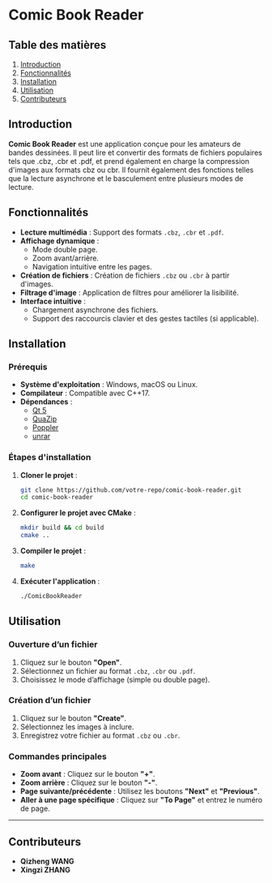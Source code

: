 
# **Comic Book Reader**

## **Table des matières**
1. [Introduction](#introduction)
2. [Fonctionnalités](#fonctionnalités)
3. [Installation](#installation)
4. [Utilisation](#utilisation)
5. [Contributeurs](#contributeurs)

## **Introduction**
**Comic Book Reader** est une application conçue pour les amateurs de bandes dessinées. Il peut lire et convertir des formats de fichiers populaires tels que .cbz, .cbr et .pdf, et prend également en charge la compression d'images aux formats cbz ou cbr. Il fournit également des fonctions telles que la lecture asynchrone et le basculement entre plusieurs modes de lecture.


## **Fonctionnalités**
- **Lecture multimédia** : Support des formats `.cbz`, `.cbr` et `.pdf`.
- **Affichage dynamique** : 
  - Mode double page.
  - Zoom avant/arrière.
  - Navigation intuitive entre les pages.
- **Création de fichiers** : Création de fichiers `.cbz` ou `.cbr` à partir d'images.
- **Filtrage d'image** : Application de filtres pour améliorer la lisibilité.
- **Interface intuitive** :
  - Chargement asynchrone des fichiers.
  - Support des raccourcis clavier et des gestes tactiles (si applicable).


## **Installation**

### **Prérequis**
- **Système d'exploitation** : Windows, macOS ou Linux.
- **Compilateur** : Compatible avec C++17.
- **Dépendances** :
  - [Qt 5](https://www.qt.io/)
  - [QuaZip](https://github.com/stachenov/quazip)
  - [Poppler](https://poppler.freedesktop.org/)
  - [unrar](https://www.rarlab.com/rar_add.htm)

### **Étapes d'installation**
1. **Cloner le projet** :
   ```bash
   git clone https://github.com/votre-repo/comic-book-reader.git
   cd comic-book-reader
   ```

2. **Configurer le projet avec CMake** :
   ```bash
   mkdir build && cd build
   cmake ..
   ```

3. **Compiler le projet** :
   ```bash
   make
   ```

4. **Exécuter l'application** :
   ```bash
   ./ComicBookReader
   ```


## **Utilisation**

### **Ouverture d’un fichier**
1. Cliquez sur le bouton **"Open"**.
2. Sélectionnez un fichier au format `.cbz`, `.cbr` ou `.pdf`.
3. Choisissez le mode d’affichage (simple ou double page).

### **Création d’un fichier**
1. Cliquez sur le bouton **"Create"**.
2. Sélectionnez les images à inclure.
3. Enregistrez votre fichier au format `.cbz` ou `.cbr`.

### **Commandes principales**
- **Zoom avant** : Cliquez sur le bouton **"+"**.
- **Zoom arrière** : Cliquez sur le bouton **"-"**.
- **Page suivante/précédente** : Utilisez les boutons **"Next"** et **"Previous"**.
- **Aller à une page spécifique** : Cliquez sur **"To Page"** et entrez le numéro de page.

---

## **Contributeurs**
- **Qizheng WANG** 
- **Xingzi ZHANG** 
